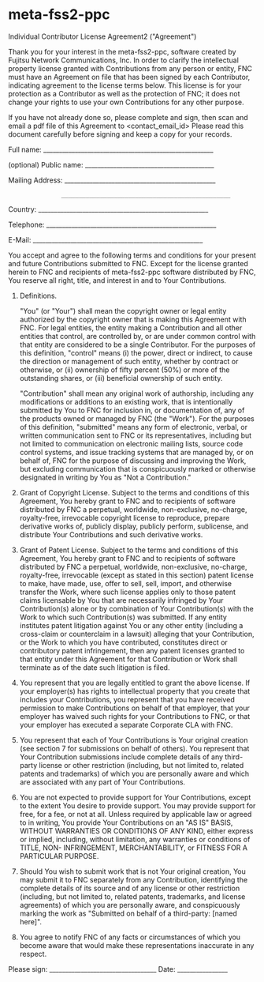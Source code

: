 # meta-fss2-ppc
Individual Contributor License Agreement2 ("Agreement") 
 
Thank you for your interest in the meta-fss2-ppc, software created by Fujitsu Network Communications, Inc.  In order to clarify the intellectual property license granted with Contributions from any person or entity, FNC must have an Agreement on file that has been signed by each Contributor, indicating agreement to the license terms below. This license is for your protection as a Contributor as well as the protection of FNC; it does not change your rights to use your own Contributions for any other purpose. 
 
If you have not already done so, please complete and sign, then scan and email a pdf file of this Agreement to <contact_email_id> Please read this document carefully before signing and keep a copy for your records. 
 
  Full name: ______________________________________________________ 
 
  (optional) Public name: _________________________________________ 
 
  Mailing Address: ________________________________________________ 
 
                   ________________________________________________ 
 
  Country:   ______________________________________________________ 
 
  Telephone: ______________________________________________________ 
 
  E-Mail:    ______________________________________________________ 
 
 
You accept and agree to the following terms and conditions for your present and future Contributions submitted to FNC.  Except for the license granted herein to FNC and recipients of meta-fss2-ppc software distributed by FNC, You reserve all right, title, and interest in and to Your Contributions. 
 
1. Definitions. 
 
   "You" (or "Your") shall mean the copyright owner or legal entity    authorized by the copyright owner that is making this Agreement    with FNC. For legal entities, the entity making a Contribution    and all other entities that control, are controlled by, or are    under common control with that entity are considered to    be a single Contributor. For the purposes of this definition,    "control" means (i) the power, direct or indirect, to cause the    direction or management of such entity, whether by contract or    otherwise, or (ii) ownership of fifty percent (50%) or more of the    outstanding shares, or (iii) beneficial ownership of such entity. 
 
   "Contribution" shall mean any original work of authorship,    including any modifications or additions to an existing work, that    is intentionally submitted by You to FNC for inclusion 
   in, or documentation of, any of the products owned or managed by    FNC (the "Work"). For the purposes of this definition,    "submitted" means any form of electronic, verbal, or written    communication sent to FNC or its representatives,    including but not limited to communication on electronic mailing    lists, source code control systems, and issue tracking systems that    are managed by, or on behalf of, FNC for the purpose of    discussing and improving the Work, but excluding communication that    is conspicuously marked or otherwise designated in writing by You    as "Not a Contribution." 
 
2. Grant of Copyright License. Subject to the terms and conditions of    this Agreement, You hereby grant to FNC and to    recipients of software distributed by FNC a perpetual,    worldwide, non-exclusive, no-charge, royalty-free, irrevocable    copyright license to reproduce, prepare derivative works of,    publicly display, publicly perform, sublicense, and distribute Your    Contributions and such derivative works. 
 
3. Grant of Patent License. Subject to the terms and conditions of    this Agreement, You hereby grant to FNC and to    recipients of software distributed by FNC a perpetual,    worldwide, non-exclusive, no-charge, royalty-free, irrevocable    (except as stated in this section) patent license to make, have    made, use, offer to sell, sell, import, and otherwise transfer the    Work, where such license applies only to those patent claims    licensable by You that are necessarily infringed by Your    Contribution(s) alone or by combination of Your Contribution(s)    with the Work to which such Contribution(s) was submitted. If any    entity institutes patent litigation against You or any other entity    (including a cross-claim or counterclaim in a lawsuit) alleging    that your Contribution, or the Work to which you have contributed,    constitutes direct or contributory patent infringement, then any    patent licenses granted to that entity under this Agreement for    that Contribution or Work shall terminate as of the date such    litigation is filed. 
 
4. You represent that you are legally entitled to grant the above    license. If your employer(s) has rights to intellectual property    that you create that includes your Contributions, you represent    that you have received permission to make Contributions on behalf    of that employer, that your employer has waived such rights for    your Contributions to FNC, or that your employer has    executed a separate Corporate CLA with FNC. 
 
5. You represent that each of Your Contributions is Your original    creation (see section 7 for submissions on behalf of others).  You    represent that Your Contribution submissions include complete    details of any third-party license or other restriction (including,    but not limited to, related patents and trademarks) of which you    are personally aware and which are associated with any part of Your    Contributions. 
 
6. You are not expected to provide support for Your Contributions,    except to the extent You desire to provide support. You may provide    support for free, for a fee, or not at all. Unless required by    applicable law or agreed to in writing, You provide Your    Contributions on an "AS IS" BASIS, WITHOUT WARRANTIES OR CONDITIONS    OF ANY KIND, either express or implied, including, without    limitation, any warranties or conditions of TITLE, NON- 
   INFRINGEMENT, MERCHANTABILITY, or FITNESS FOR A PARTICULAR PURPOSE. 
 
7. Should You wish to submit work that is not Your original creation, 
   You may submit it to FNC separately from any 
   Contribution, identifying the complete details of its source and of    any license or other restriction (including, but not limited to,    related patents, trademarks, and license agreements) of which you    are personally aware, and conspicuously marking the work as    "Submitted on behalf of a third-party: [named here]". 
 
8. You agree to notify FNC of any facts or circumstances of    which you become aware that would make these representations    inaccurate in any respect. 
 
Please sign: __________________________________ Date: ________________ 
 
